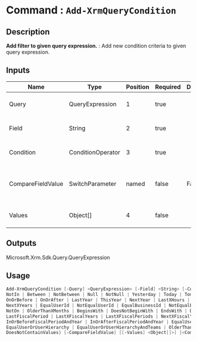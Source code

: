 ﻿# Command : `Add-XrmQueryCondition` 

## Description

**Add filter to given query expression.** : Add new condition criteria to given query expression.

## Inputs

Name|Type|Position|Required|Default|Description
----|----|--------|--------|-------|-----------
Query|QueryExpression|1|true||QueryExpression where condition should be add.
Field|String|2|true||Column / attribute logical name to filter.
Condition|ConditionOperator|3|true||Condition operator to apply to column (ConditionOperator)
CompareFieldValue|SwitchParameter|named|false|False|Specify if column filter should be evaluated according to another column.
Values|Object[]|4|false||Value to apply in column filter (single object or array)

## Outputs
Microsoft.Xrm.Sdk.Query.QueryExpression

## Usage

```Powershell 
Add-XrmQueryCondition [-Query] <QueryExpression> [-Field] <String> [-Condition] {Equal | NotEqual | GreaterThan | LessThan | GreaterEqual | LessEqual | Like | NotLike | In | 
NotIn | Between | NotBetween | Null | NotNull | Yesterday | Today | Tomorrow | Last7Days | Next7Days | LastWeek | ThisWeek | NextWeek | LastMonth | ThisMonth | NextMonth | On | 
OnOrBefore | OnOrAfter | LastYear | ThisYear | NextYear | LastXHours | NextXHours | LastXDays | NextXDays | LastXWeeks | NextXWeeks | LastXMonths | NextXMonths | LastXYears | 
NextXYears | EqualUserId | NotEqualUserId | EqualBusinessId | NotEqualBusinessId | ChildOf | Mask | NotMask | MasksSelect | Contains | DoesNotContain | EqualUserLanguage | 
NotOn | OlderThanXMonths | BeginsWith | DoesNotBeginWith | EndsWith | DoesNotEndWith | ThisFiscalYear | ThisFiscalPeriod | NextFiscalYear | NextFiscalPeriod | LastFiscalYear | 
LastFiscalPeriod | LastXFiscalYears | LastXFiscalPeriods | NextXFiscalYears | NextXFiscalPeriods | InFiscalYear | InFiscalPeriod | InFiscalPeriodAndYear | 
InOrBeforeFiscalPeriodAndYear | InOrAfterFiscalPeriodAndYear | EqualUserTeams | EqualUserOrUserTeams | Under | NotUnder | UnderOrEqual | Above | AboveOrEqual | 
EqualUserOrUserHierarchy | EqualUserOrUserHierarchyAndTeams | OlderThanXYears | OlderThanXWeeks | OlderThanXDays | OlderThanXHours | OlderThanXMinutes | ContainValues | 
DoesNotContainValues} [-CompareFieldValue] [[-Values] <Object[]>] [<CommonParameters>]
``` 


